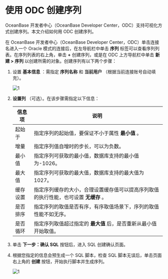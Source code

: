 # 使用 ODC 创建序列

OceanBase 开发者中心（OceanBase Developer Center，ODC）支持可视化方式创建序列。本文介绍如何用 ODC 创建序列。

在 OceanBase 开发者中心（OceanBase Developer Center，ODC）单击连接名进入一个 Oracle 模式的连接后，在左导航栏中单击 **序列** 标签可以查看序列列表。在序列列表的右上角，单击 **+** 创建序列，或是在 ODC 上方导航栏中单击 **新建 \> 序列** 以创建所需的对象。创建序列有以下两个步骤：

1. 设置 **基本信息** ：需指定 **序列名称** 和 **当前用户** （根据当前连接账号自动填充）。

   ![1](https://obbusiness-private.oss-cn-shanghai.aliyuncs.com/doc/img/observer-enterprise/V3.2.3/zh-CN/3.deploy-the-oceanbase-database/image011.png)

2. **设置列** （可选）。在该步骤需指定以下信息：

   | 信息项  |                      说明                       |
   |------|-----------------------------------------------|
   | 起始于  | 指定序列的起始值，要保证不小于属性 **最小值** 。                   |
   | 增量   | 指定序列值自增时的步长，可以为负数。                            |
   | 最小值  | 指定序列可获取的最小值，数据库支持的最小值为-1026。                  |
   | 最大值  | 指定序列可获取的最大值，数据库支持的最大值为 1027。                  |
   | 缓存设置 | 指定序列缓存的大小，合理设置缓存值可以提高序列取值的执行性能，也可设置 **无缓存** 。 |
   | 是否排序 | 指定序列的取值是否有序，有序取值场景下，序列的取值性能不如无序。              |
   | 是否循环 | 指定序列取值超过指定的 **最大值** 后，是否重新从最小值开始取值。           |

3. 单击 **下一步：确认 SQL** 按钮后，进入 SQL 创建确认页面。

4. 根据您指定的信息会预生成一个 SQL 脚本，检查 SQL 脚本无误后，单击页面右上角的 **创建** 按钮，开始执行脚本并生成序列。

   ![1](https://obbusiness-private.oss-cn-shanghai.aliyuncs.com/doc/img/observer-enterprise/V3.2.3/zh-CN/3.deploy-the-oceanbase-database/image012.png)
